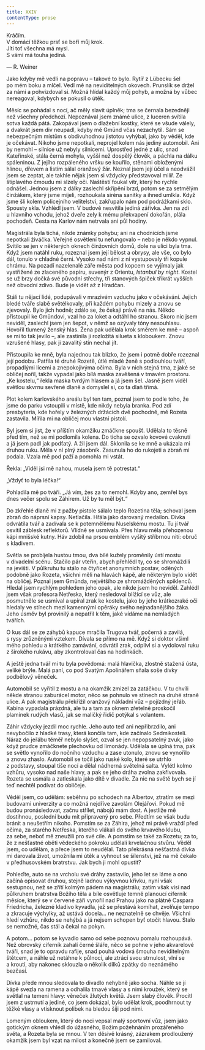 ```yaml
---
title: XXIV
contentType: prose
---
```


<section>

Kráčím.  
V domácí těžkou prsť se boří můj krok.  
Jíti toť všechna má mysl.  
S vámi má touha jediná.

— R. Weiner

</section>

<section>

Jako kdyby mě vedli na popravu – takové to bylo. Rytíř z Lübecku šel po mém boku a mlčel. Vedl mě na neviditelných okovech. Prunslík se držel za námi a pohvizdoval si. Možná hlídal každý můj pohyb, a možná by vůbec nereagoval, kdybych se pokusil o útěk.

Měsíc se pohádal s nocí, ač měly slavit úplněk; tma se černala bezedněji než všechny předchozí. Nepoznával jsem známé ulice, z luceren svítila sotva každá pátá. Zakopával jsem o dlažební kostky, které se všude válely, a dvakrát jsem div neupadl, kdyby mě Gmünd včas nezachytil. Sám se nebezpečným místům s obdivuhodnou jistotou vyhýbal, jako by věděl, kde je očekávat. Nikoho jsme nepotkali, neprojel kolem nás jediný automobil. Ani by nemohl – silnice už nebyly silnicemi. Uprostřed jedné z ulic, snad Kateřinské, stála černá mohyla, vyšší než dospělý člověk, a páchla na dálku spáleninou. Z jejího rozpáleného vršku se kouřilo, stěnami obloženými hlínou, dřevem a listím sálal oranžový žár. Neznal jsem její účel a neodvážil jsem se zeptat, ale takhle nějak jsem si vždycky představoval milíř. Ze štiplavého čmoudu mi slzely oči. Naštěstí foukal vítr, který ho rychle odnášel. Jednou jsem z dálky zaslechl skřípění brzd, potom se za setmělým činžákem, který jsme míjeli, rozhoukala siréna sanitky a ihned umlkla. Když jsme šli kolem policejního velitelství, zakřupalo nám pod podrážkami sklo. Spousty skla. Vzhlédl jsem. V budově nesvítila jediná zářivka. Jen na zdi u hlavního vchodu, jehož dveře zely k mému překvapení dokořán, plála pochodeň. Cesta na Karlov nám netrvala ani půl hodiny.

Magistrála byla tichá, nikde známky pohybu; ani na chodnících jsme nepotkali živáčka. Veřejné osvětlení tu nefungovalo – nebo je někdo vypnul. Svítilo se jen v některých oknech činžovních domů, dole na ulici byla tma. Když jsem natáhl ruku, rozeznal jsem její bělost a obrysy, ale vše, co bylo dál, tonulo v chladné černi. Vysoko nad námi z ní vystupovaly tři kopule chrámu. Na pozadí nazelenalé záře města pod kopcem se vyjímaly jak vystřižené ze zlaceného papíru, suvenýr z Orientu, _Istanbul by night_. Kostel se už brzy dočká své původní střechy, tří stanových špiček třikrát vyšších než obvodní zdivo. Bude je vidět až z Hradčan.

Stáli tu nějací lidé, podupávali v mrazivém vzduchu jako v očekávání. Jejich bledé tváře slabě světélkovaly, při každém pohybu mizely a znovu se zjevovaly. Bylo jich hodně; zdálo se, že čekají právě na nás. Někdo přistoupil ke Gmündovi, vzal ho za loket a odtáhl ho stranou. Skoro nic jsem neviděl, zaslechl jsem jen šepot, v němž se ozývaly tóny nesouhlasu. Hovořil tlumený ženský hlas. Žena pak udělala krok směrem ke mně – aspoň se mi to tak jevilo –, ale zastínila ji rozložitá silueta s kloboukem. Znovu vzrušené hlasy, pak ji zavalitý stín nechal jít.

Přistoupila ke mně, byla najednou tak blízko, že jsem i potmě dobře rozeznal její podobu. Patřila té druhé Rozetě, útlé mladé ženě s podlouhlou tváří, propadlými lícemi a znepokojivýma očima. Byla v nich stejná tma, z jaké se obličej nořil, takže vypadal jako bílá maska zavěšená v tmavém prostoru. „Ke kostelu,“ řekla maska tvrdým hlasem a já jsem šel. Jasně jsem viděl světlou skvrnu sevřené dlaně a domyslel si, co ta dlaň třímá.

Plot kolem karlovského areálu byl ten tam, poznal jsem to podle toho, že jsme do parku vstoupili v místě, kde nikdy nebyla branka. Pod zdí presbyteria, kde hořely v železných držácích dvě pochodně, mě Rozeta zastavila. Mířila mi na obličej mou vlastní pistolí.

Byl jsem si jist, že v příštím okamžiku zmáčkne spoušť. Udělala to těsně před tím, než se mi podlomila kolena. Do ticha se ozvalo kovové cvaknutí a já jsem padl jak podťatý. A žil jsem dál. Sklonila se ke mně a ukázala mi druhou ruku. Měla v ní plný zásobník. Zasunula ho do rukojeti a zbraň mi podala. Vzala mě pod paží a pomohla mi vstát.

Řekla: „Viděl jsi mě nahou, musela jsem tě potrestat.“

„Vždyť to byla léčka!“

Pohladila mě po tváři. „Já vím, žes za to nemohl. Kdyby ano, zemřel bys dnes večer spolu se Záhirem. Už by tu měl být.“

Do zkřehlé dlaně mi z pažby pistole sálalo teplo Rozetina těla; schoval jsem zbraň do náprsní kapsy. Netlačila. Hřála jako darovaný medailon. Dívka odvrátila tvář a zadívala se k potemnělému Nuselskému mostu. Tu jí tvář osvítil záblesk reflektorů. Vlídně se usmívala. Přes hlavu měla přehozenou kápi mnišské kutny. Háv zdobil na prsou emblém vyšitý stříbrnou nití: obruč s kladivem.

Světla se probíjela hustou tmou, dva bílé kužely proměnily ústí mostu v divadelní scénu. Stačilo pár vteřin, abych přehlédl ty, co se shromáždili na jevišti. V půlkruhu tu stálo na čtyřicet anonymních postav, oděných podobně jako Rozeta, všichni měli na hlavách kápě, ale některým bylo vidět na obličej. Poznal jsem Gmünda, největšího ze shromážděných spiklenců. Hledal jsem rychlým pohledem jeho opak, ale nikde jsem ho neviděl. Zahlédl jsem však profesora Netřeska, který nesledoval blížící se vůz, ale posmutněle se usmíval a upíral zrak ke kostelu, jako by jeho krátkozraké oči hledaly ve stínech mezi kamennými opěráky svého nejnadanějšího žáka. Jeho úsměv byl provinilý a nepatřil k těm, jaké vídáme na nemladých tvářích.

</section>

<section>

O kus dál se ze záhybů kapuce mračila Trugova tvář, počerná a zavilá, s rysy zrůzněnými vztekem. Dívala se přímo na mě. Když si doktor všiml mého pohledu a krátkého zamávání, odvrátil zrak, odplivl si a vydoloval ruku z širokého rukávu, aby zkontroloval čas na hodinkách.

A ještě jedna tvář mi tu byla povědomá: malá hlavička, zlostně stažená ústa, veliké brýle. Malá paní, co pod Svatým Apolinářem sňala soše dívky podbělový věneček.

Automobil se vyřítil z mostu a na okamžik zmizel za zatáčkou. V tu chvíli někde stranou zaburácel motor, něco se pohnulo ve stínech na druhé straně ulice. A pak magistrálu překřížil oranžový nákladní vůz – pojízdný jeřáb. Kabina vypadala prázdná, ale tu a tam za oknem zřetelně proskočil plamínek rudých vlasů, jak se maličký řidič potýkal s volantem.

Záhir vždycky jezdil moc rychle. Jeho auto teď ani nepřibrzdilo, ani nevybočilo z hladké trasy, která končila tam, kde začínalo Sedmikostelí. Náraz do jeřábu téměř nebylo slyšet, ozval se jen nepopsatelný zvuk, jako když prudce zmáčknete plechovku od limonády. Udělala se úplná tma, pak se světlo vynořilo do nočního vzduchu a zase utonulo, znovu se vynořilo a znovu zhaslo. Automobil se točil jako ruské kolo, které se utrhlo z podstavy, stoupal tiše nocí a dělal nádherná světelná salta. Vylétl kolmo vzhůru, vysoko nad naše hlavy, a pak se jeho dráha zvolna zakřivovala. Rozeta se usmála a zatleskala jako dítě v divadle. Za nic na světě bych se jí teď nechtěl podívat do obličeje.

Věděl jsem, co udělám: seběhnu po schodech na Albertov, ztratím se mezi budovami univerzity a co možná nejdříve zavolám Olejářovi. Pokud mě budou pronásledovat, začnu střílet, nábojů mám dost. A jestliže mě dostihnou, poslední budu mít připravený pro sebe. Předtím se však budu bránit a neušetřím nikoho. Pomstím se za Záhira, jehož mi právě vraždí před očima, za starého Netřeska, kterého vlákali do svého krvavého klubu, za sebe, neboť mě zneužili pro své cíle. A pomstím se také za Rozetu; za to, že z nešťastné oběti vědeckého pokroku udělali krvelačnou stvůru. Věděl jsem, co udělám, a přece jsem to neudělal. Tato překrásná nešťastná dívka mi darovala život, umožnila mi útěk a vyhnout se šílenství, jež na mě čekalo v předhusovském bratrstvu. Jak bych ji mohl opustit?

Pohleďte, auto se na vrcholu své dráhy zastavilo, jeho let se láme a ono začíná opisovat druhou, stejně ladnou výkyvnou křivku, nyní však sestupnou, než se zřítí kolmým pádem na magistrálu; zatím však visí nad půlkruhem bratrstva Božího těla a bíle osvětluje temně planoucí ciferník měsíce, který se v červené záři vynořil nad Prahou jako na plátně Caspara Friedricha, železné kladivo kyvadla, jež se přestává komíhat, zvolňuje tempo a zkracuje výchylky, až ustává docela… ne neznatelně se chvěje. Všichni hledí vzhůru, nikdo se nehýbá a já nejsem schopen byť otočit hlavou. Stalo se nemožné, čas stál a čekal na pokyn.

A potom… potom se kyvadlo samo od sebe poznovu pomalu rozhoupává. Než obrovský ciferník zahalí černé šláře, něco se pohne v jeho akvarelové tváři, snad je to opravdu rafije, snad pouhá vodová šmouha neviditelným štětcem, a náhle už netáhne k půlnoci, ale ztrácí svou strnulost, vlní se a kroutí, aby nakonec sklouzla o několik dílků zpátky do neznámého bezčasí.

Dívka přede mnou sledovala to divadlo nehybně jako socha. Náhle se jí kápě svezla na ramena a odhalila tmavé vlasy a s nimi kroužek, který se světlal na temeni hlavy: věneček žlutých květů. Jsem slabý člověk. Procitl jsem z ustrnutí a jediné, co jsem dokázal, bylo udělat krok, poodhrnout ty těžké vlasy a vtisknout polibek na bledou šíji pod nimi.

Lomeným obloukem, který do noci vepsal malý sportovní vůz, jsem jako gotickým oknem vhlédl do úžasného, Božím požehnáním prozářeného světa, a Rozeta byla se mnou. V ten děsivě krásný, zázrakem prodloužený okamžik jsem byl vzat na milost a konečně jsem se zamiloval.

</section>
